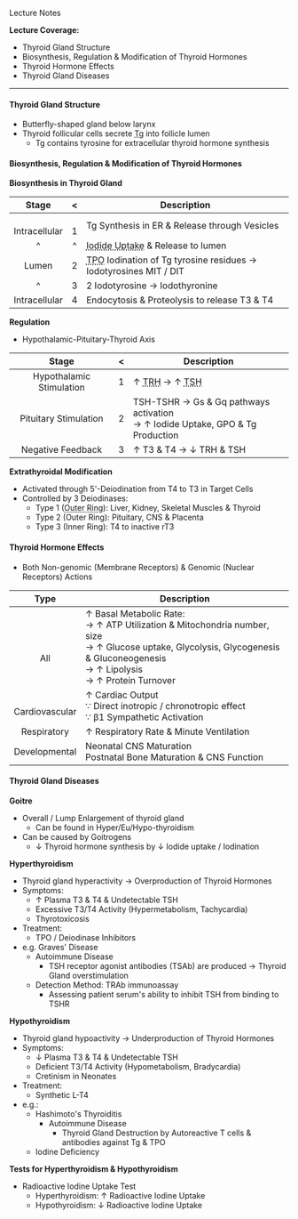 Lecture Notes

**Lecture Coverage:**
- Thyroid Gland Structure
- Biosynthesis, Regulation & Modification of Thyroid Hormones
- Thyroid Hormone Effects
- Thyroid Gland Diseases

---
#### **Thyroid Gland Structure**
- Butterfly-shaped gland below larynx
- Thyroid follicular cells secrete <abbr Title="Thyroglobulin">Tg</abbr> into follicle lumen
	- Tg contains tyrosine for extracellular thyroid hormone synthesis


#### **Biosynthesis, Regulation & Modification of Thyroid Hormones**
**Biosynthesis in Thyroid Gland**

|       Stage       |   <   | Description                                                                                              |
| :---------------: | :---: | -------------------------------------------------------------------------------------------------------- |
| <br>Intracellular | <br>1 | Tg Synthesis in ER & Release through Vesicles                                                            |
|         ^         |   ^   | <abbr Title="Sodium Iodide Symporter">Iodide Uptake</abbr> & Release to lumen                            |
|       Lumen       |   2   | <abbr Title="Thyroid Peroxidase">TPO</abbr> Iodination of Tg tyrosine residues → Iodotyrosines MIT / DIT |
|         ^         |   3   | 2 Iodotyrosine → Iodothyronine                                                                           |
|   Intracellular   |   4   | Endocytosis & Proteolysis to release T3 & T4                                                             |
**Regulation**
- Hypothalamic-Pituitary-Thyroid Axis

|          Stage           |  <  | Description                                                                                                       |
| :----------------------: | :-: | ----------------------------------------------------------------------------------------------------------------- |
| Hypothalamic Stimulation |  1  | ↑ <abbr Title="Thyrotropin-Releasing Hormone">TRH</abbr> → ↑ <abbr Title="Thyroid Stimulating Hormone">TSH</abbr> |
|  Pituitary Stimulation   |  2  | TSH-TSHR → Gs & Gq pathways activation<br>→ ↑ Iodide Uptake, GPO & Tg Production                                  |
|    Negative Feedback     |  3  | ↑ T3 & T4 → ↓ TRH & TSH                                                                                           |

**Extrathyroidal Modification**
- Activated through 5'-Deiodination from T4 to T3 in Target Cells
- Controlled by 3 Deiodinases:
	- Type 1 (<abbr Title="5' (Iodotyrosine farther from COOH end)">Outer Ring</abbr>): Liver, Kidney, Skeletal Muscles & Thyroid
	- Type 2 (Outer Ring): Pituitary, CNS & Placenta
	- Type 3 (Inner Ring): T4 to inactive rT3


#### **Thyroid Hormone Effects**
- Both Non-genomic (Membrane Receptors) & Genomic (Nuclear Receptors) Actions

|        Type        | Description                                                                                                                                                                           |
| :----------------: | ------------------------------------------------------------------------------------------------------------------------------------------------------------------------------------- |
|    <br><br>All     | ↑ Basal Metabolic Rate:<br>→ ↑ ATP Utilization & Mitochondria number, size<br>→ ↑ Glucose uptake, Glycolysis, Glycogenesis & Gluconeogenesis<br>→ ↑ Lipolysis<br>→ ↑ Protein Turnover |
| <br>Cardiovascular | ↑ Cardiac Output<br>∵ Direct inotropic / chronotropic effect<br>∵ β1 Sympathetic Activation                                                                                           |
|    Respiratory     | ↑ Respiratory Rate & Minute Ventilation                                                                                                                                               |
|   Developmental    | Neonatal CNS Maturation<br>Postnatal Bone Maturation & CNS Function                                                                                                                   |


#### **Thyroid Gland Diseases**
**Goitre**
- Overall / Lump Enlargement of thyroid gland
	- Can be found in Hyper/Eu/Hypo-thyroidism
- Can be caused by Goitrogens
	- ↓ Thyroid hormone synthesis by ↓ Iodide uptake / Iodination

**Hyperthyroidism**
- Thyroid gland hyperactivity → Overproduction of Thyroid Hormones
- Symptoms:
	- ↑ Plasma T3 & T4 & Undetectable TSH
	- Excessive T3/T4 Activity (Hypermetabolism, Tachycardia)
	- Thyrotoxicosis
- Treatment:
	- TPO / Deiodinase Inhibitors
- e.g. Graves' Disease
	- Autoimmune Disease
		- TSH receptor agonist antibodies (TSAb) are produced → Thyroid Gland overstimulation
	- Detection Method: TRAb immunoassay
		- Assessing patient serum's ability to inhibit TSH from binding to TSHR

**Hypothyroidism**
- Thyroid gland hypoactivity → Underproduction of Thyroid Hormones
- Symptoms:
	- ↓ Plasma T3 & T4 & Undetectable TSH
	- Deficient T3/T4 Activity (Hypometabolism, Bradycardia)
	- Cretinism in Neonates
- Treatment:
	- Synthetic L-T4
- e.g.:
	- Hashimoto's Thyroiditis
		- Autoimmune Disease
			- Thyroid Gland Destruction by Autoreactive T cells & antibodies against Tg & TPO
	- Iodine Deficiency

**Tests for Hyperthyroidism & Hypothyroidism**
- Radioactive Iodine Uptake Test
	- Hyperthyroidism: ↑ Radioactive Iodine Uptake
	- Hypothyroidism: ↓ Radioactive Iodine Uptake